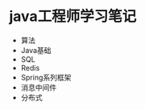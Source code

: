 # java工程师学习笔记<br/>
- 算法<br/>
- Java基础<br/>
- SQL<br/>
- Redis<br/>
- Spring系列框架<br/>
- 消息中间件<br/>
- 分布式<br/>
